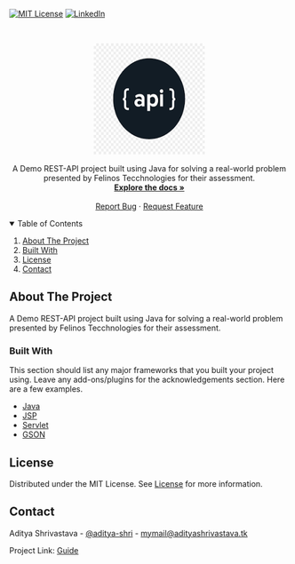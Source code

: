 [![MIT License][license-shield]][license-url]
[![LinkedIn][linkedin-shield]][linkedin-url]



<!-- PROJECT LOGO -->
<br />
<p align="center">
  <a href="https://github.com/aditya-shri/Java-API-Demo">
    <img src="images/images.png" alt="Logo" width="200" height="200">
  </a>

  <p align="center">
    A Demo REST-API project built using Java for solving a real-world problem presented by Felinos Tecchnologies for their assessment.
    <br />
    <a href="https://github.com/aditya-shri/Java-API-Demo"><strong>Explore the docs »</strong></a>
    <br />
    <br />
    <a href="https://github.com/aditya-shri/Java-API-Demo/issues">Report Bug</a>
    ·
    <a href="https://github.com/aditya-shri/Java-API-Demo/issues">Request Feature</a>
  </p>
</p>



<!-- TABLE OF CONTENTS -->
<details open="open">
  <summary>Table of Contents</summary>
  <ol>
    <li><a href="#about-the-project">About The Project</a></li>
    <li><a href="#built-with">Built With</a></li>
    <li><a href="#license">License</a></li>
    <li><a href="#contact">Contact</a></li>
  </ol>
</details>



<!-- ABOUT THE PROJECT -->
## About The Project

A Demo REST-API project built using Java for solving a real-world problem presented by Felinos Tecchnologies for their assessment.

### Built With

This section should list any major frameworks that you built your project using. Leave any add-ons/plugins for the acknowledgements section. Here are a few examples.
* [Java](https://www.java.com/en/)
* [JSP](https://en.wikipedia.org/wiki/Jakarta_Server_Pages)
* [Servlet](https://docs.oracle.com/javaee/6/api/javax/servlet/Servlet.html)
* [GSON](https://github.com/google/gson)

<!-- LICENSE -->
## License

Distributed under the MIT License. See [License][license-url] for more information.



<!-- CONTACT -->
## Contact

Aditya Shrivastava - [@aditya-shri](https://www.linkedin.com/in/aditya-shri/) - mymail@adityashrivastava.tk

Project Link: [Guide](https://github.com/aditya-shri/Java-API-Demo)


<!-- MARKDOWN LINKS & IMAGES -->
<!-- https://www.markdownguide.org/basic-syntax/#reference-style-links -->
[license-shield]: https://img.shields.io/github/license/othneildrew/Best-README-Template.svg?style=for-the-badge
[license-url]: https://github.com/aditya-shri/Java-API-Demo/blob/main/LICENSE.txt
[linkedin-shield]: https://img.shields.io/badge/-LinkedIn-black.svg?style=for-the-badge&logo=linkedin&colorB=555
[linkedin-url]: https://linkedin.com/in/aditya-shri
